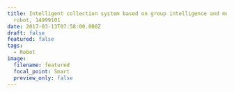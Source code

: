 ```yaml
---
title: Intelligent collection system based on group intelligence and mobile
  robot, 14999101
date: 2017-03-13T07:58:00.000Z
draft: false
featured: false
tags:
  - Robot
image:
  filename: featured
  focal_point: Smart
  preview_only: false
---
```


